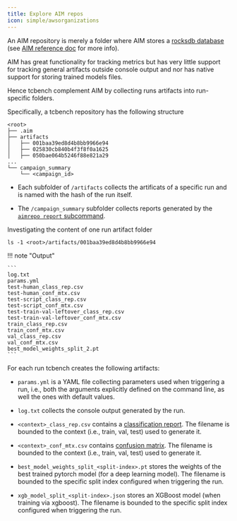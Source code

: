 ```yaml
---
title: Explore AIM repos
icon: simple/awsorganizations
---
```


An AIM repository is merely a folder
where AIM stores a [rocksdb database](https://rocksdb.org/docs/getting-started.html)
(see [AIM reference doc](https://aimstack.readthedocs.io/en/v3.17.5/understanding/data_storage.html) for more info).

AIM has great functionality for tracking metrics
but has very little support for 
tracking general artifacts outside
console output and nor has native support for storing trained models
files.

Hence tcbench complement AIM by collecting
runs artifacts into run-specific folders.

Specifically, a tcbench repository has the following structure

```
<root>
├── .aim
├── artifacts
│   ├── 001baa39ed8d4b8bb9966e94
│   ├── 025830cb840b4f3f8f0a1625
│   ├── 050bae064b5246f88e821a29
...
└── campaign_summary
    └── <campaign_id>
```

* Each subfolder of `/artifacts` collects
the artificats of a specific run and
is named with the hash of the run itself.

* The `/campaign_summary` subfolder collects
reports generated by the [`aimrepo report` subcommand]().

Investigating the content of one run artifact folder 

```
ls -1 <root>/artifacts/001baa39ed8d4b8bb9966e94
```

!!! note "Output"

	```
	log.txt
	params.yml
	test-human_class_rep.csv
	test-human_conf_mtx.csv
	test-script_class_rep.csv
	test-script_conf_mtx.csv
	test-train-val-leftover_class_rep.csv
	test-train-val-leftover_conf_mtx.csv
	train_class_rep.csv
	train_conf_mtx.csv
	val_class_rep.csv
	val_conf_mtx.csv
	best_model_weights_split_2.pt
	```

For each run tcbench creates the following artifacts:

* `params.yml` is a YAML file collecting 
parameters used when triggering a run, i.e., both
the arguments explicitly defined on the command line,
as well the ones with default values.

* `log.txt` collects the console output generated by the run.

* `<context>_class_rep.csv` contains a [classification report](https://scikit-learn.org/stable/modules/generated/sklearn.metrics.classification_report.html). The filename is bounded to the context (i.e., train, val, test)
used to generate it.

* `<context>_conf_mtx.csv` contains [confusion matrix](https://scikit-learn.org/stable/modules/generated/sklearn.metrics.confusion_matrix.html). The filename is bounded to the context (i.e., train, val, test)
used to generate it.

* `best_model_weights_split_<split-index>.pt` stores the weights of the best 
trained pytorch model (for a deep learning model). The filename is bounded to the specific
split index configured when triggering the run.

* `xgb_model_split_<split-index>.json` stores an XGBoost model (when training 
via xgboost). The filename is bounded to the specific
split index configured when triggering the run.

